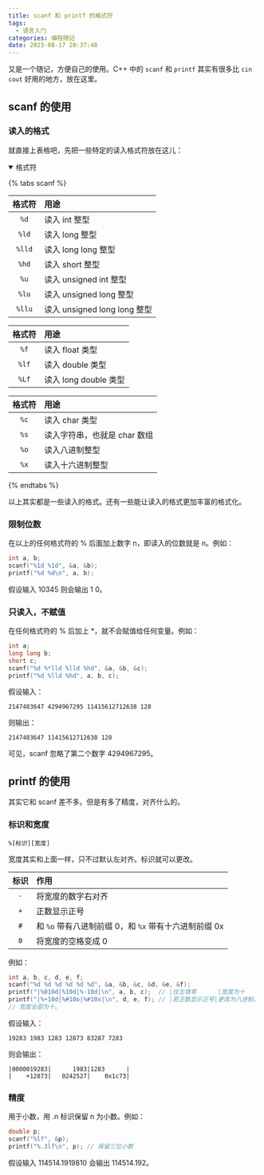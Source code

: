 ```yaml
---
title: scanf 和 printf 的格式符
tags:
  - 语言入门
categories: 编程随记
date: 2023-08-17 20:37:48
---
```



又是一个随记，方便自己的使用。C++ 中的 `scanf` 和 `printf` 其实有很多比 `cin` `cout` 好用的地方，放在这里。

<!--more-->

## scanf 的使用

### 读入的格式
就直接上表格吧，先把一些特定的读入格式符放在这儿：

<details open>
<summary>格式符</summary>

{% tabs scanf %}
<!-- tab 整数 -->
| 格式符 | 用途 |
| :---: | :--- |
| `%d` | 读入 int 整型 |
| `%ld` | 读入 long 整型 |
| `%lld` | 读入 long long 整型 |
| `%hd` | 读入 short 整型 |
| `%u` | 读入 unsigned int 整型 |
| `%lu` | 读入 unsigned long 整型 |
| `%llu` | 读入 unsigned long long 整型 |
<!-- endtab -->

<!-- tab 小数 -->
| 格式符 | 用途 |
| :---: | :--- |
| `%f` | 读入 float 类型 |
| `%lf` | 读入 double 类型 |
| `%Lf` | 读入 long double 类型 |
<!-- endtab -->

<!-- tab 其他 -->
| 格式符 | 用途 |
| :---: | :--- |
| `%c` | 读入 char 类型 |
| `%s` | 读入字符串，也就是 char 数组 |
| `%o` | 读入八进制整型 |
| `%x` | 读入十六进制整型 |
<!-- endtab -->
{% endtabs %}

</details>

以上其实都是一些读入的格式。还有一些能让读入的格式更加丰富的格式化。

### 限制位数
在以上的任何格式符的 % 后面加上数字 n，即读入的位数就是 n。例如：

```cpp
int a, b;
scanf("%1d %1d", &a, &b);
printf("%d %d\n", a, b);
```

假设输入 10345 则会输出 1 0。

### 只读入，不赋值
在任何格式符的 % 后加上 *，就不会赋值给任何变量。例如：

```cpp
int a;
long long b;
short c;
scanf("%d %*lld %lld %hd", &a, &b, &c);
printf("%d %lld %hd", a, b, c);
```

假设输入：

```
2147483647 4294967295 11415612712638 128
```

则输出：

```
2147483647 11415612712638 128
```

可见，scanf 忽略了第二个数字 4294967295。

## printf 的使用
其实它和 scanf 差不多。但是有多了精度，对齐什么的。

### 标识和宽度

```
%[标识][宽度]
```

宽度其实和上面一样，只不过默认左对齐。标识就可以更改。

| 标识 | 作用 |
| :---: | :--- |
| `-` | 将宽度的数字右对齐 |
| `+` | 正数显示正号 |
| `#` | 和 `%o` 带有八进制前缀 0，和 `%x` 带有十六进制前缀 0x |
| `0` | 将宽度的空格变成 0 |

例如：

```cpp
int a, b, c, d, e, f;
scanf("%d %d %d %d %d %d", &a, &b, &c, &d, &e, &f);
printf("|%010d|%10d|%-10d|\n", a, b, c);  // |往左填零      |宽度为十            |靠左                 |
printf("|%+10d|%#10o|%#10x|\n", d, e, f); // |若正数显示正号|更改为八进制，有0前缀|更改为十六进制，有0x前缀|
// 宽度全部为十。
```

假设输入：

```
19283 1983 1283 12873 83287 7283
```

则会输出：

```
|0000019283|      1983|1283      |
|    +12873|   0242527|    0x1c73|
```

### 精度
用于小数，用 .n 标识保留 n 为小数。例如：

```cpp
double p;
scanf("%lf", &p);
printf("%.3lf\n", p); // 保留三位小数
```

假设输入 114514.1919810 会输出 114514.192。